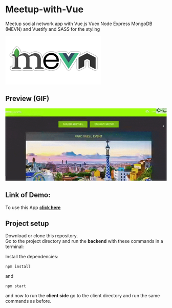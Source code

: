 # Meetup-with-Vue
Meetup social network app with Vue.js Vuex Node Express MongoDB (MEVN) and Vuetify and SASS for the styling  

<img src="./client/src/assets/mevn.jpg" width="300" height="150" alt="mevn stack logos">

## Preview (GIF)  
![gif](./client/src/assets/ezgif.com-optimize.gif)

## **Link of Demo:**

To use this App **[click here](https://meetup-mevn-pep.herokuapp.com)**

## Project setup
Download or clone this repository.  
Go to the project directory and run the **backend** with these commands in a terminal:  

Install the dependencies:  

```
npm install
```
and  
```
npm start
```

and now to run the **client side** go to the client directory and run the same commands as before.

